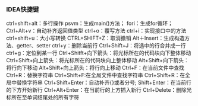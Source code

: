 ### IDEA快捷键



ctrl+shift+alt：多行操作
psvm：生成main()方法；
fori：生成for循环；
Ctrl+Alt+v：自动补齐返回值类型
ctrl+o：覆写方法
ctrl+i：实现接口中的方法
ctrl+shift+u：大小写转换
CTRL+SHIFT+Z：取消撤销
Alt＋Insert：生成构造方法、getter、setter
ctrl+y：删除当前行
Ctrl+Shift+J：将选中的行合并成一行
ctrl+g：定位到某一行
Ctrl+Shitft+向下箭头：将光标所在的代码块向下整体移动
Ctrl+Shift+向上箭头：将光标所在的代码块向上整体移动
Alt+Shift+向下箭头：将行向下移动
Alt+Shift+向上箭头：将行向上移动
Ctrl+F：在当前文件中查找
Ctrl+R：替换字符串
Ctrl+Shift+F:在全局文件中查找字符串
Ctrl+Shift+R：在全局中替换字符串
Ctrl+Shift+Enter：自动补齐{}或者分号;
Shift+Enter：在当前行的下方开始新行
Ctrl+Alt+Enter：在当前行的上方插入新行
Ctrl+Delete：删除光标所在至单词结尾处的所有字符